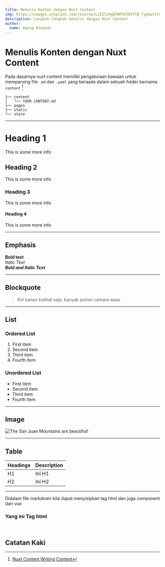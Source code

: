 ```yaml
---
title: Menulis Konten dengan Nuxt Content
img: https://images.unsplash.com/reserve/LJIZlzHgQ7WPSh5KVTCB_Typewriter.jpg?ixlib=rb-1.2.1&auto=format&fit=crop&w=800&q=60
description: Langkah-langkah menulis dengan Nuxt Content
author:
  name: Agung Hidayat
---
```


# Menulis Konten dengan Nuxt Content

Pada dasarnya nuxt content memiliki pengaturaan bawaan untuk memparsing file `.md` dan `.yaml` yang beraada dalam sebuah folder bernama `content` [^1]

```
├── content
│   └── YOUR CONTENT.md
├── pages
├── static
└── store
```
---
# Heading 1
This is some more info

## Heading 2
This is some more info  

### Heading 3
This is some more info 

#### Heading 4
This is some more info 

---
## Emphasis

**Bold text**  
*Italic Text*  
***Bold and Italic Text***  

---

## Blockquote

> Kiri kanan kulihat saja, banyak pohon cemara aaaa.

---

## List

### Ordered List
1. First item
2. Second item
3. Third item
4. Fourth item

### Unordered List
- First item
- Second item
- Third item
- Fourth item

---
## Image

![The San Juan Mountains are beautiful!](https://images.unsplash.com/photo-1533636721434-0e2d61030955?ixlib=rb-1.2.1&ixid=eyJhcHBfaWQiOjEyMDd9&auto=format&fit=crop&w=2550&q=80 "San Juan Mountains")

---

## Table

| Headings | Description |
|----------|-------------|
| H1 | Ini H1 |
| H2 | Ini H2 |

---


Didalam file markdown kita dapat menyisipkan tag html dan juga component dari vue

<!-- Tag Html-->
<h3>
  Yang ini Tag html
</h3>


<!-- Component Vue dengan passing props -->
<tips 
  type="primary" 
  icon="💡" 
  text="Kalau yang ini adalah komponen Vue">
</tips>


<!-- Component Vue dengan slot -->

<br />

## Catatan Kaki
[^1]:[Nuxt Content Writing Content](https://content.nuxtjs.org/guide/writing/content-directory#content-directory)
